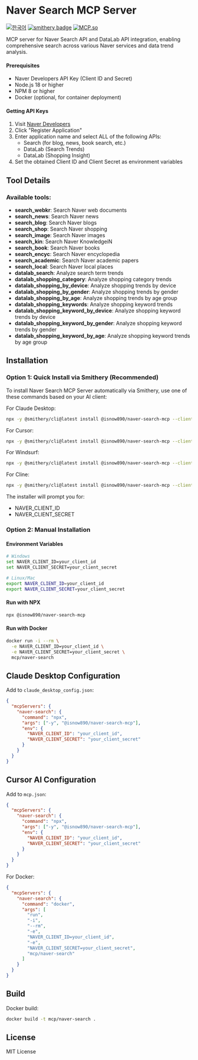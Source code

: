 # Naver Search MCP Server

[![한국어](https://img.shields.io/badge/한국어-README-yellow)](README-ko.md)
[![smithery badge](https://smithery.ai/badge/@isnow890/naver-search-mcp)](https://smithery.ai/server/@isnow890/naver-search-mcp)
[![MCP.so](https://img.shields.io/badge/MCP.so-Naver%20Search%20MCP-blue)](https://mcp.so/server/naver-search-mcp/isnow890)

MCP server for Naver Search API and DataLab API integration, enabling comprehensive search across various Naver services and data trend analysis.

#### Prerequisites

- Naver Developers API Key (Client ID and Secret)
- Node.js 18 or higher
- NPM 8 or higher
- Docker (optional, for container deployment)

#### Getting API Keys

1. Visit [Naver Developers](https://developers.naver.com/apps/#/register)
2. Click "Register Application"
3. Enter application name and select ALL of the following APIs:
   - Search (for blog, news, book search, etc.)
   - DataLab (Search Trends)
   - DataLab (Shopping Insight)
4. Set the obtained Client ID and Client Secret as environment variables

## Tool Details

### Available tools:

- **search_webkr**: Search Naver web documents
- **search_news**: Search Naver news
- **search_blog**: Search Naver blogs
- **search_shop**: Search Naver shopping
- **search_image**: Search Naver images
- **search_kin**: Search Naver KnowledgeiN
- **search_book**: Search Naver books
- **search_encyc**: Search Naver encyclopedia
- **search_academic**: Search Naver academic papers
- **search_local**: Search Naver local places
- **datalab_search**: Analyze search term trends
- **datalab_shopping_category**: Analyze shopping category trends
- **datalab_shopping_by_device**: Analyze shopping trends by device
- **datalab_shopping_by_gender**: Analyze shopping trends by gender
- **datalab_shopping_by_age**: Analyze shopping trends by age group
- **datalab_shopping_keywords**: Analyze shopping keyword trends
- **datalab_shopping_keyword_by_device**: Analyze shopping keyword trends by device
- **datalab_shopping_keyword_by_gender**: Analyze shopping keyword trends by gender
- **datalab_shopping_keyword_by_age**: Analyze shopping keyword trends by age group

## Installation

### Option 1: Quick Install via Smithery (Recommended)

To install Naver Search MCP Server automatically via Smithery, use one of these commands based on your AI client:

For Claude Desktop:

```bash
npx -y @smithery/cli@latest install @isnow890/naver-search-mcp --client claude
```

For Cursor:

```bash
npx -y @smithery/cli@latest install @isnow890/naver-search-mcp --client cursor
```

For Windsurf:

```bash
npx -y @smithery/cli@latest install @isnow890/naver-search-mcp --client windsurf
```

For Cline:

```bash
npx -y @smithery/cli@latest install @isnow890/naver-search-mcp --client cline
```

The installer will prompt you for:

- NAVER_CLIENT_ID
- NAVER_CLIENT_SECRET

### Option 2: Manual Installation

#### Environment Variables

```bash
# Windows
set NAVER_CLIENT_ID=your_client_id
set NAVER_CLIENT_SECRET=your_client_secret

# Linux/Mac
export NAVER_CLIENT_ID=your_client_id
export NAVER_CLIENT_SECRET=your_client_secret
```

#### Run with NPX

```bash
npx @isnow890/naver-search-mcp
```

#### Run with Docker

```bash
docker run -i --rm \
  -e NAVER_CLIENT_ID=your_client_id \
  -e NAVER_CLIENT_SECRET=your_client_secret \
  mcp/naver-search
```

## Claude Desktop Configuration

Add to `claude_desktop_config.json`:

```json
{
  "mcpServers": {
    "naver-search": {
      "command": "npx",
      "args": ["-y", "@isnow890/naver-search-mcp"],
      "env": {
        "NAVER_CLIENT_ID": "your_client_id",
        "NAVER_CLIENT_SECRET": "your_client_secret"
      }
    }
  }
}
```

## Cursor AI Configuration

Add to `mcp.json`:

```json
{
  "mcpServers": {
    "naver-search": {
      "command": "npx",
      "args": ["-y", "@isnow890/naver-search-mcp"],
      "env": {
        "NAVER_CLIENT_ID": "your_client_id",
        "NAVER_CLIENT_SECRET": "your_client_secret"
      }
    }
  }
}
```

For Docker:

```json
{
  "mcpServers": {
    "naver-search": {
      "command": "docker",
      "args": [
        "run",
        "-i",
        "--rm",
        "-e",
        "NAVER_CLIENT_ID=your_client_id",
        "-e",
        "NAVER_CLIENT_SECRET=your_client_secret",
        "mcp/naver-search"
      ]
    }
  }
}
```

## Build

Docker build:

```bash
docker build -t mcp/naver-search .
```

## License

MIT License
